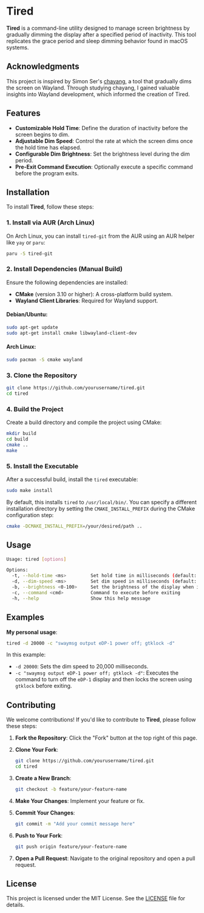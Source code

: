 # Tired

**Tired** is a command-line utility designed to manage screen brightness by gradually dimming the display after a specified period of inactivity. This tool replicates the grace period and sleep dimming behavior found in macOS systems.

## Acknowledgments

This project is inspired by Simon Ser's [chayang](https://git.sr.ht/~emersion/chayang), a tool that gradually dims the screen on Wayland. Through studying chayang, I gained valuable insights into Wayland development, which informed the creation of Tired.

## Features

- **Customizable Hold Time**: Define the duration of inactivity before the screen begins to dim.
- **Adjustable Dim Speed**: Control the rate at which the screen dims once the hold time has elapsed.
- **Configurable Dim Brightness**: Set the brightness level during the dim period.
- **Pre-Exit Command Execution**: Optionally execute a specific command before the program exits.

## Installation

To install **Tired**, follow these steps:

### 1. Install via AUR (Arch Linux)

On Arch Linux, you can install `tired-git` from the AUR using an AUR helper like `yay` or `paru`:

```bash
paru -S tired-git
```

### 2. Install Dependencies (Manual Build)

Ensure the following dependencies are installed:

- **CMake** (version 3.10 or higher): A cross-platform build system.
- **Wayland Client Libraries**: Required for Wayland support.

#### Debian/Ubuntu:
```bash
sudo apt-get update
sudo apt-get install cmake libwayland-client-dev
```

#### Arch Linux:
```bash
sudo pacman -S cmake wayland
```

### 3. Clone the Repository

```bash
git clone https://github.com/yourusername/tired.git
cd tired
```

### 4. Build the Project

Create a build directory and compile the project using CMake:

```bash
mkdir build
cd build
cmake ..
make
```

### 5. Install the Executable

After a successful build, install the `tired` executable:

```bash
sudo make install
```

By default, this installs `tired` to `/usr/local/bin/`. You can specify a different installation directory by setting the `CMAKE_INSTALL_PREFIX` during the CMake configuration step:

```bash
cmake -DCMAKE_INSTALL_PREFIX=/your/desired/path ..
```

## Usage

```bash
Usage: tired [options]

Options:
  -t, --hold-time <ms>         Set hold time in milliseconds (default: 15000)
  -d, --dim-speed <ms>         Set dim speed in milliseconds (default: 250)
  -b, --brightness <0-100>     Set the brightness of the display when in dim period (default: 30)
  -c, --command <cmd>          Command to execute before exiting
  -h, --help                   Show this help message
```

## Examples

**My personal usage**:

```bash
tired -d 20000 -c "swaymsg output eDP-1 power off; gtklock -d"
```

In this example:

- `-d 20000`: Sets the dim speed to 20,000 milliseconds.
- `-c "swaymsg output eDP-1 power off; gtklock -d"`: Executes the command to turn off the `eDP-1` display and then locks the screen using `gtklock` before exiting.

## Contributing

We welcome contributions! If you'd like to contribute to **Tired**, please follow these steps:

1. **Fork the Repository**: Click the "Fork" button at the top right of this page.
2. **Clone Your Fork**:

   ```bash
   git clone https://github.com/yourusername/tired.git
   cd tired
   ```

3. **Create a New Branch**:

   ```bash
   git checkout -b feature/your-feature-name
   ```

4. **Make Your Changes**: Implement your feature or fix.
5. **Commit Your Changes**:

   ```bash
   git commit -m "Add your commit message here"
   ```

6. **Push to Your Fork**:

   ```bash
   git push origin feature/your-feature-name
   ```

7. **Open a Pull Request**: Navigate to the original repository and open a pull request.

## License

This project is licensed under the MIT License. See the [LICENSE](LICENSE) file for details.